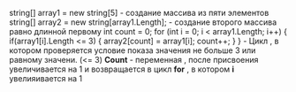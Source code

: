 string[] array1 = new string[5] - создание массива из пяти элементов
string[] array2 = new string[array1.Length]; - создание второго массива равно длинной первому
int count = 0;
    for (int i = 0; i < array1.Length; i++)
    {
    if(array1[i].Length <= 3)
        {
        array2[count] = array1[i];
        count++;
        }
    }   - Цикл , в котором проверяется условие показа значения не больше 3 или равному значени. (<= 3)
**Count** - переменная , после присвоения увеличивается на 1 и возвращается в цикл **for** , в котором **i** увелияивается на 1    